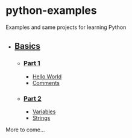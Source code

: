 # python-examples
 Examples and same projects for learning Python

- ## [Basics](https://github.com/mackenly/python-examples/tree/main/examples/basics)
   - ### [Part 1](https://github.com/mackenly/python-examples/tree/main/examples/basics/part1)
     - [Hello World](https://github.com/mackenly/python-examples/blob/main/examples/basics/part1/1-helloworld.py)
     - [Comments](https://github.com/mackenly/python-examples/blob/main/examples/basics/part1/2-comments.py)
   - ### [Part 2](https://github.com/mackenly/python-examples/tree/main/examples/basics/part2)
     - [Variables](https://github.com/mackenly/python-examples/blob/main/examples/basics/part2/1-variables.py)
     - [Strings](https://github.com/mackenly/python-examples/blob/main/examples/basics/part2/2-strings.py)


More to come...
